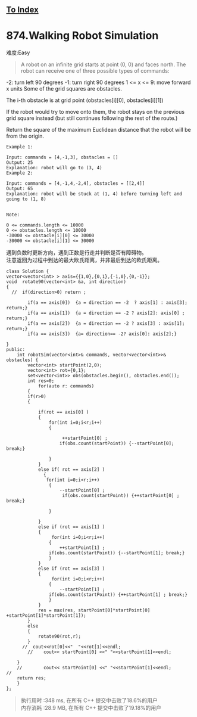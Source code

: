[To Index](/index.md)
---
# 874.Walking Robot Simulation
难度:Easy
> A robot on an infinite grid starts at point (0, 0) and faces north.  The robot can receive one of three possible types of commands:

-2: turn left 90 degrees
-1: turn right 90 degrees
1 <= x <= 9: move forward x units
Some of the grid squares are obstacles. 

The i-th obstacle is at grid point (obstacles[i][0], obstacles[i][1])

If the robot would try to move onto them, the robot stays on the previous grid square instead (but still continues following the rest of the route.)

Return the square of the maximum Euclidean distance that the robot will be from the origin.

 
```
Example 1:

Input: commands = [4,-1,3], obstacles = []
Output: 25
Explanation: robot will go to (3, 4)
Example 2:

Input: commands = [4,-1,4,-2,4], obstacles = [[2,4]]
Output: 65
Explanation: robot will be stuck at (1, 4) before turning left and going to (1, 8)
 

Note:

0 <= commands.length <= 10000
0 <= obstacles.length <= 10000
-30000 <= obstacle[i][0] <= 30000
-30000 <= obstacle[i][1] <= 30000
```
遇到负数时更新方向，遇到正数是行走并判断是否有障碍物。  
注意返回为过程中到达的最大欧氏距离，并非最后到达的欧氏距离。  

```
class Solution {
vector<vector<int> > axis={{1,0},{0,1},{-1,0},{0,-1}};
void  rotate90(vector<int> &a, int direction)
{
  //  if(direction>0) return ;

        if(a == axis[0])  {a = direction == -2  ? axis[1] : axis[3]; return;}
        if(a == axis[1])  {a = direction == -2 ? axis[2]: axis[0] ; return;}
        if(a == axis[2])  {a = direction == -2 ? axis[3] : axis[1]; return;}
        if(a == axis[3])  {a= direction== -2? axis[0]: axis[2];}

}
public:
    int robotSim(vector<int>& commands, vector<vector<int>>& obstacles) {
        vector<int> startPoint(2,0);
        vector<int> rot={0,1};
        set<vector<int>> obs(obstacles.begin(), obstacles.end());
        int res=0;
            for(auto r: commands)
        {
        if(r>0)
        {

            if(rot == axis[0] )
            {
                for(int i=0;i<r;i++)
                {

                     ++startPoint[0] ;
                    if(obs.count(startPoint)) {--startPoint[0]; break;}
       
                }
            }
            else if( rot == axis[2] )
              {
               for(int i=0;i<r;i++)
                {   
                    --startPoint[0] ;
                     if(obs.count(startPoint)) {++startPoint[0] ; break;}
                 
                }
               
            }
            else if (rot == axis[1] )
            {
                 for(int i=0;i<r;i++)
                {
                    ++startPoint[1] ;
                if(obs.count(startPoint)) {--startPoint[1]; break;}
                }
            }
            else if (rot == axis[3] )
            {
                 for(int i=0;i<r;i++)
                {
                    --startPoint[1] ;
                if(obs.count(startPoint)) {++startPoint[1] ; break;}
                }
            }
            res = max(res, startPoint[0]*startPoint[0] +startPoint[1]*startPoint[1]);
        }
        else
        {
            rotate90(rot,r);
        }
      //  cout<<rot[0]<<"  "<<rot[1]<<endl;
        //    cout<< startPoint[0] <<" "<<startPoint[1]<<endl;

    }
    //        cout<< startPoint[0] <<" "<<startPoint[1]<<endl;
// 
    return res;
    }
};
```

> 执行用时 :348 ms, 在所有 C++ 提交中击败了18.6%的用户   
内存消耗 :28.9 MB, 在所有 C++ 提交中击败了19.18%的用户
